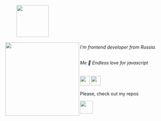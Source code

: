 
<p align="left">&nbsp;&nbsp;&nbsp;&nbsp;&nbsp;&nbsp;&nbsp;&nbsp;&nbsp;<img  src="https://img.icons8.com/doodle/452/hello--v1.png" width="100" height="100"></p>



<img  align="left" src="https://media1.giphy.com/media/LqybsmwvhElMzUe4Nw/giphy.gif" width="230" height="230">
                                                                                                                 
<h6 >I'm frontend developer from Russia.</h6>
<h6 >Me 🤝 Endless love for javascript</h6>



<a href= "https://t.me/dayavera"><img src="https://img.icons8.com/ios/344/telegram-app.png" width="30" height="30" /></a>
<a href= "https://www.last.fm/user/daigo-anon"><img src="https://img.icons8.com/ios/344/lastfm.png"  width="30" height="30" /></a>


<p> Please, check out my repos </p>
<img src="https://img.icons8.com/ios/344/expand-arrow--v1.png" width=40" height="40">
